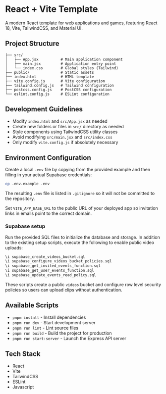 # React + Vite Template

A modern React template for web applications and games, featuring React 18, Vite, TailwindCSS, and Material UI.

## Project Structure

```
├── src/
│   ├── App.jsx          # Main application component
│   ├── main.jsx         # Application entry point
│   └── index.css        # Global styles (Tailwind)
├── public/              # Static assets
├── index.html           # HTML template
├── vite.config.js       # Vite configuration
├── tailwind.config.js   # Tailwind configuration
├── postcss.config.js    # PostCSS configuration
└── eslint.config.js     # ESLint configuration
```

## Development Guidelines

- Modify `index.html` and `src/App.jsx` as needed
- Create new folders or files in `src/` directory as needed
- Style components using TailwindCSS utility classes
- Avoid modifying `src/main.jsx` and `src/index.css`
- Only modify `vite.config.js` if absolutely necessary

## Environment Configuration

Create a local `.env` file by copying from the provided example and then
filling in your actual Supabase credentials:

```bash
cp .env.example .env
```

The resulting `.env` file is listed in `.gitignore` so it will not be committed
to the repository.

Set `VITE_APP_BASE_URL` to the public URL of your deployed app so invitation
links in emails point to the correct domain.

### Supabase setup

Run the provided SQL files to initialize the database and storage. In addition
to the existing setup scripts, execute the following to enable public video
uploads:

```sql
\i supabase_create_videos_bucket.sql
\i supabase_configure_videos_bucket_policies.sql
\i supabase_get_invited_events_function.sql
\i supabase_get_user_events_function.sql
\i supabase_update_events_read_policy.sql
```

These scripts create a public `videos` bucket and configure row level security
policies so users can upload clips without authentication.

## Available Scripts
- `pnpm install` - Install dependencies
- `pnpm run dev` - Start development server
- `pnpm run lint` - Lint source files
- `pnpm run build` - Build the project for production
- `pnpm run start:server` - Launch the Express API server

## Tech Stack

- React
- Vite
- TailwindCSS
- ESLint
- Javascript

